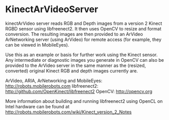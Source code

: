 # KinectArVideoServer

kinectArVideo server reads RGB and Depth images from a version 2 Kinect RGBD sensor using libfreenect2.  It then 
uses OpenCV to resize and format conversion.  The resulting images are then provided to an ArVideo ArNetworking 
server (using ArVideo) for remote access (for example, they can be viewed in MobileEyes).

Use this as an example or basis for further work using the Kinect sensor.  Any intermediate or diagnostic images you 
generate in OpenCV can also be provided to the ArVideo server in the same manner as the (resized, converted) original
Kinect RGB and depth images currently are. 

ArVideo, ARIA, ArNetworking and MobileEyes: http://robots.mobilerobots.com
libfreenect2: http://github.com/OpenKinect/libfreenect2
OpenCV: http://opencv.org

More information about building and running libfreenect2 using OpenCL on Intel hardware can be found at
http://robots.mobilerobots.com/wiki/Kinect_version_2_Notes


